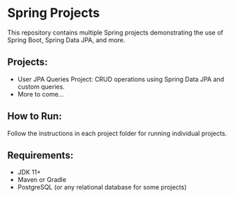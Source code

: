 
# Spring Projects

This repository contains multiple Spring projects demonstrating the use of Spring Boot, Spring Data JPA, and more.

## Projects:
- User JPA Queries Project: CRUD operations using Spring Data JPA and custom queries.
- More to come...

## How to Run:
Follow the instructions in each project folder for running individual projects.

## Requirements:
- JDK 11+
- Maven or Gradle
- PostgreSQL (or any relational database for some projects)
